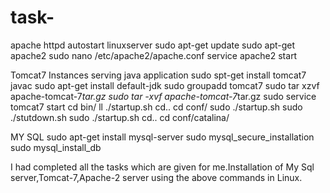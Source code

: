 # task-
apache httpd autostart linuxserver
sudo apt-get update
sudo apt-get apache2
sudo nano /etc/apache2/apache.conf
service apache2 start



Tomcat7 Instances serving java application
sudo spt-get install tomcat7
javac
sudo apt-get install default-jdk
sudo groupadd tomcat7
sudo tar xzvf apache-tomcat-7*tar.gz
sudo tar -xvf apache-tomcat-7*tar.gz
sudo service tomcat7 start
cd bin/
ll
./startup.sh
cd..
cd conf/
sudo ./startup.sh
sudo ./stutdown.sh
sudo ./startup.sh
cd..
cd conf/catalina/



MY SQL
sudo apt-get install mysql-server
sudo mysql_secure_installation
sudo mysql_install_db

I had completed all the tasks which are given for me.Installation of My Sql server,Tomcat-7,Apache-2 server using the above commands in Linux.
